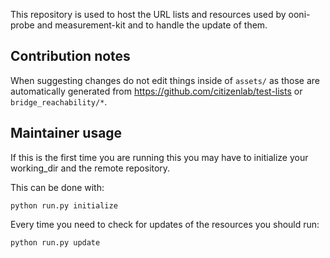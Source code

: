 This repository is used to host the URL lists and resources used by ooni-probe
and measurement-kit and to handle the update of them.

## Contribution notes

When suggesting changes do not edit things inside of `assets/` as those are
automatically generated from https://github.com/citizenlab/test-lists or
`bridge_reachability/*`.

## Maintainer usage

If this is the first time you are running this you may have to initialize your
working_dir and the remote repository.

This can be done with:

```
python run.py initialize
```

Every time you need to check for updates of the resources you should run:

```
python run.py update
```
